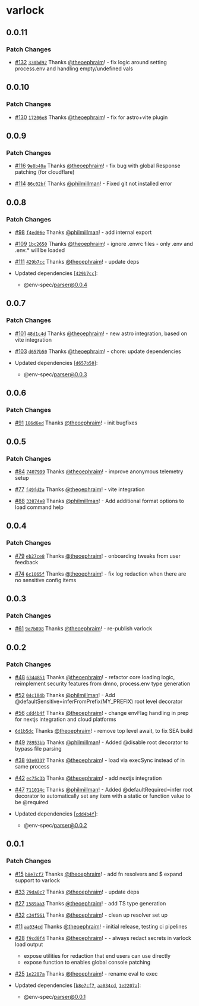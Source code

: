 # varlock

## 0.0.11

### Patch Changes

- [#132](https://github.com/dmno-dev/varlock/pull/132) [`330bd92`](https://github.com/dmno-dev/varlock/commit/330bd921bbbae0b64a7c98e321711d6e87c49843) Thanks [@theoephraim](https://github.com/theoephraim)! - fix logic around setting process.env and handling empty/undefined vals

## 0.0.10

### Patch Changes

- [#130](https://github.com/dmno-dev/varlock/pull/130) [`17206e8`](https://github.com/dmno-dev/varlock/commit/17206e86e10ca178ce2e6115ecf1d42b4e8dce7e) Thanks [@theoephraim](https://github.com/theoephraim)! - fix for astro+vite plugin

## 0.0.9

### Patch Changes

- [#116](https://github.com/dmno-dev/varlock/pull/116) [`9e8b40a`](https://github.com/dmno-dev/varlock/commit/9e8b40a04360dc78c82d29da261f378a0d2d92f5) Thanks [@theoephraim](https://github.com/theoephraim)! - fix bug with global Response patching (for cloudflare)

- [#114](https://github.com/dmno-dev/varlock/pull/114) [`86c02bf`](https://github.com/dmno-dev/varlock/commit/86c02bf7f5283c487c576e884699f94863b4773e) Thanks [@philmillman](https://github.com/philmillman)! - Fixed git not installed error

## 0.0.8

### Patch Changes

- [#98](https://github.com/dmno-dev/varlock/pull/98) [`f4ed06e`](https://github.com/dmno-dev/varlock/commit/f4ed06eb62c7aa0bc858e0e710e620bd330604fa) Thanks [@philmillman](https://github.com/philmillman)! - add internal export

- [#109](https://github.com/dmno-dev/varlock/pull/109) [`1bc2650`](https://github.com/dmno-dev/varlock/commit/1bc26508760c8dd4940393f40e94b00d9a2f2688) Thanks [@theoephraim](https://github.com/theoephraim)! - ignore .envrc files - only .env and .env.\* will be loaded

- [#111](https://github.com/dmno-dev/varlock/pull/111) [`429b7cc`](https://github.com/dmno-dev/varlock/commit/429b7ccf084f9d7630f31e0fcb9e5366c1c199a4) Thanks [@theoephraim](https://github.com/theoephraim)! - update deps

- Updated dependencies [[`429b7cc`](https://github.com/dmno-dev/varlock/commit/429b7ccf084f9d7630f31e0fcb9e5366c1c199a4)]:
  - @env-spec/parser@0.0.4

## 0.0.7

### Patch Changes

- [#101](https://github.com/dmno-dev/varlock/pull/101) [`48d1c4d`](https://github.com/dmno-dev/varlock/commit/48d1c4d76eb40e0b44321fc5ff7073daa4707702) Thanks [@theoephraim](https://github.com/theoephraim)! - new astro integration, based on vite integration

- [#103](https://github.com/dmno-dev/varlock/pull/103) [`d657b50`](https://github.com/dmno-dev/varlock/commit/d657b501013ce88ac65cb523ca8d61cb4f941a1f) Thanks [@theoephraim](https://github.com/theoephraim)! - chore: update dependencies

- Updated dependencies [[`d657b50`](https://github.com/dmno-dev/varlock/commit/d657b501013ce88ac65cb523ca8d61cb4f941a1f)]:
  - @env-spec/parser@0.0.3

## 0.0.6

### Patch Changes

- [#91](https://github.com/dmno-dev/varlock/pull/91) [`186d6ed`](https://github.com/dmno-dev/varlock/commit/186d6ed2fdf0ace184510b99c222d15a1c1d83a9) Thanks [@theoephraim](https://github.com/theoephraim)! - init bugfixes

## 0.0.5

### Patch Changes

- [#84](https://github.com/dmno-dev/varlock/pull/84) [`7407999`](https://github.com/dmno-dev/varlock/commit/7407999d58394fe5ce6e5f9667cd1a540d9e4951) Thanks [@theoephraim](https://github.com/theoephraim)! - improve anonymous telemetry setup

- [#77](https://github.com/dmno-dev/varlock/pull/77) [`f49fd2a`](https://github.com/dmno-dev/varlock/commit/f49fd2a2c07f8fc58654d4a1c1bac9fd9ba7df3e) Thanks [@theoephraim](https://github.com/theoephraim)! - vite integration

- [#88](https://github.com/dmno-dev/varlock/pull/88) [`33874e8`](https://github.com/dmno-dev/varlock/commit/33874e863227759b299b1745158018fe2393a142) Thanks [@philmillman](https://github.com/philmillman)! - Add additional format options to load command help

## 0.0.4

### Patch Changes

- [#79](https://github.com/dmno-dev/varlock/pull/79) [`eb27ce8`](https://github.com/dmno-dev/varlock/commit/eb27ce89b6e0c8cfd1693a5430cb65000421e1ac) Thanks [@theoephraim](https://github.com/theoephraim)! - onboarding tweaks from user feedback

- [#74](https://github.com/dmno-dev/varlock/pull/74) [`6c1065f`](https://github.com/dmno-dev/varlock/commit/6c1065f628f43d004986783fccbf8fd4f1145bf2) Thanks [@theoephraim](https://github.com/theoephraim)! - fix log redaction when there are no sensitive config items

## 0.0.3

### Patch Changes

- [#61](https://github.com/dmno-dev/varlock/pull/61) [`9e7b898`](https://github.com/dmno-dev/varlock/commit/9e7b898ab37359e271adc8d677626d841fa69dfb) Thanks [@theoephraim](https://github.com/theoephraim)! - re-publish varlock

## 0.0.2

### Patch Changes

- [#48](https://github.com/dmno-dev/varlock/pull/48) [`6344851`](https://github.com/dmno-dev/varlock/commit/6344851179c97bab08cd12a9b8edb70414893872) Thanks [@theoephraim](https://github.com/theoephraim)! - refactor core loading logic, reimplement security features from dmno, process.env type generation

- [#52](https://github.com/dmno-dev/varlock/pull/52) [`04c104b`](https://github.com/dmno-dev/varlock/commit/04c104b770bbd7d6b4138df1d5888770e4ff642d) Thanks [@philmillman](https://github.com/philmillman)! - Add @defaultSensitive=inferFromPrefix(MY_PREFIX) root level decorator

- [#56](https://github.com/dmno-dev/varlock/pull/56) [`cdd4b4f`](https://github.com/dmno-dev/varlock/commit/cdd4b4f1d11d696a6b71cbbb8c7500e64d16e0b8) Thanks [@theoephraim](https://github.com/theoephraim)! - change envFlag handling in prep for nextjs integration and cloud platforms

- [`6d1b5dc`](https://github.com/dmno-dev/varlock/commit/6d1b5dc397d5024f52b07a2449959f2696683239) Thanks [@theoephraim](https://github.com/theoephraim)! - remove top level await, to fix SEA build

- [#49](https://github.com/dmno-dev/varlock/pull/49) [`78953bb`](https://github.com/dmno-dev/varlock/commit/78953bb0959a2679ed15971f19e83818c4edc72e) Thanks [@philmillman](https://github.com/philmillman)! - Added @disable root decorator to bypass file parsing

- [#38](https://github.com/dmno-dev/varlock/pull/38) [`93e0337`](https://github.com/dmno-dev/varlock/commit/93e03371ea29399b739a01d54256a071b13b3692) Thanks [@theoephraim](https://github.com/theoephraim)! - load via execSync instead of in same process

- [#42](https://github.com/dmno-dev/varlock/pull/42) [`ec75c3b`](https://github.com/dmno-dev/varlock/commit/ec75c3beabb0043feaf057a3f3581c3b85b49b68) Thanks [@theoephraim](https://github.com/theoephraim)! - add nextjs integration

- [#47](https://github.com/dmno-dev/varlock/pull/47) [`711014c`](https://github.com/dmno-dev/varlock/commit/711014c5dd9135ae6b943dbc6ad937db91ff2c97) Thanks [@philmillman](https://github.com/philmillman)! - Added @defaultRequired=infer root decorator to automatically set any item with a static or function value to be @required

- Updated dependencies [[`cdd4b4f`](https://github.com/dmno-dev/varlock/commit/cdd4b4f1d11d696a6b71cbbb8c7500e64d16e0b8)]:
  - @env-spec/parser@0.0.2

## 0.0.1

### Patch Changes

- [#15](https://github.com/dmno-dev/varlock/pull/15) [`b8e7cf7`](https://github.com/dmno-dev/varlock/commit/b8e7cf7a553c20d2777de6b06a6b6ca73f7afa9c) Thanks [@theoephraim](https://github.com/theoephraim)! - add fn resolvers and $ expand support to varlock

- [#33](https://github.com/dmno-dev/varlock/pull/33) [`79da0c7`](https://github.com/dmno-dev/varlock/commit/79da0c7172254770d2c3301bb38e4ecf275eeee5) Thanks [@theoephraim](https://github.com/theoephraim)! - update deps

- [#27](https://github.com/dmno-dev/varlock/pull/27) [`1589aa3`](https://github.com/dmno-dev/varlock/commit/1589aa3c231b2a4e16516a57c0f5fa2df1b1a831) Thanks [@theoephraim](https://github.com/theoephraim)! - add TS type generation

- [#32](https://github.com/dmno-dev/varlock/pull/32) [`c34f561`](https://github.com/dmno-dev/varlock/commit/c34f561ffd8174ca72a2da74e6f008752b9ea92c) Thanks [@theoephraim](https://github.com/theoephraim)! - clean up resolver set up

- [#11](https://github.com/dmno-dev/varlock/pull/11) [`aa034cd`](https://github.com/dmno-dev/varlock/commit/aa034cddfca7e21395e6627e063a9f6b78961dde) Thanks [@theoephraim](https://github.com/theoephraim)! - initial release, testing ci pipelines

- [#28](https://github.com/dmno-dev/varlock/pull/28) [`f9cd0f4`](https://github.com/dmno-dev/varlock/commit/f9cd0f47a410642066dc986738bd45f24fc1f697) Thanks [@theoephraim](https://github.com/theoephraim)! - - always redact secrets in varlock load output

  - expose utilities for redaction that end users can use directly
  - expose function to enables global console patching

- [#25](https://github.com/dmno-dev/varlock/pull/25) [`1e2207a`](https://github.com/dmno-dev/varlock/commit/1e2207a5df902619151da97b2bcd37e4f4fb24e4) Thanks [@theoephraim](https://github.com/theoephraim)! - rename eval to exec

- Updated dependencies [[`b8e7cf7`](https://github.com/dmno-dev/varlock/commit/b8e7cf7a553c20d2777de6b06a6b6ca73f7afa9c), [`aa034cd`](https://github.com/dmno-dev/varlock/commit/aa034cddfca7e21395e6627e063a9f6b78961dde), [`1e2207a`](https://github.com/dmno-dev/varlock/commit/1e2207a5df902619151da97b2bcd37e4f4fb24e4)]:
  - @env-spec/parser@0.0.1
